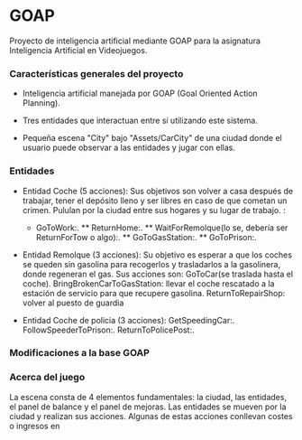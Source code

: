# GOAP
Proyecto de inteligencia artificial mediante GOAP para la asignatura Inteligencia Artificial en Videojuegos.

### Características generales del proyecto

* Inteligencia artificial manejada por GOAP (Goal Oriented Action Planning).

* Tres entidades que interactuan entre sí utilizando este sistema.

* Pequeña escena "City" bajo "Assets/CarCity" de una ciudad donde el usuario puede observar a las entidades y jugar con ellas.

### Entidades

* Entidad Coche (5 acciones): Sus objetivos son volver a casa después de trabajar, tener el depósito lleno y ser libres en caso de que cometan un crimen. Pululan por la ciudad entre sus hogares y su lugar de trabajo. :
  * GoToWork:.
** ReturnHome:.
** WaitForRemolque(lo se, debería ser ReturnForTow o algo):.
** GoToGasStation:.
** GoToPrison:.



* Entidad Remolque (3 acciones): Su objetivo es esperar a que los coches se queden sin gasolina para recogerlos y trasladarlos a la gasolinera, donde regeneran el gas. Sus acciones son:
GoToCar(se traslada hasta el coche).
BringBrokenCarToGasStation: llevar el coche rescatado a la estación de servicio para que recupere gasolina.
ReturnToRepairShop: volver al puesto de guardia

* Entidad Coche de policia (3 acciones): 
GetSpeedingCar:.
FollowSpeederToPrison:.
ReturnToPolicePost:.

### Modificaciones a la base GOAP

### Acerca del juego
La escena consta de 4 elementos fundamentales: la ciudad, las entidades, el panel de balance y el panel de mejoras. Las entidades se mueven por la ciudad y realizan sus acciones. Algunas de estas acciones conllevan costes o ingresos en
